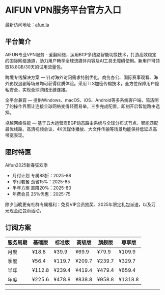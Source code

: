 
# AIFUN VPN服务平台官方入口

最新访问地址：[afun.la](https://url.gogogomiao.one/QYTN)

## 平台简介

AIFUN专业VPN服务 - 爱翻网络，运用BGP多线路智能切换技术，打造高效稳定的国际网络通道，助力用户畅享全球流媒体内容及AI工具无障碍使用。新用户可领取18.8GB/30天的试用流量包。

跨境专线解决方案 — 针对海外访问需求特别优化，商务办公、国际赛事观看、海外影视追剧等场景均可获得优质体验。采用TLS加密传输技术，全方位保障用户隐私安全，实现全球网络无缝连接。

全平台兼容 — 提供Windows、macOS、iOS、Android等多系统客户端，简洁明了的操作界面让连接全球网络变得轻而易举。三步完成配置，即刻开启智能路由选择。

卓越网络性能 — 基于五大运营商BGP动态路由系统与全球分布式节点，智能匹配最优线路。高清视频会议、4K流媒体播放、大文件传输等场景均能保持低延迟高带宽表现。

## 限时特惠

Aifun2025新春狂欢季

- 月付计划 专属88折：2025-88
- 季付套餐 劲省15%：2025-85
- 半年方案 直降20%：2025-80
- 年费会员 25%优惠：2025-75

除夕当晚更有社群专属福利：免费VIP会员抽奖、2025年限定礼包派送，以及万元现金红包雨活动。

## 订阅方案

|服务周期|基础版|标准版|高级版|旗舰版|尊享版|
|----|----|----|----|----|----|
|月度|¥18.8|¥39.9|¥69.9|¥79.9|¥109.9|
|季度|¥56.4|¥119.7|¥209.7|¥239.7|¥329.7|
|半年|¥112.8|¥239.4|¥419.4|¥479.4|¥659.4|
|年度|¥225.6|¥478.8|¥838.8|¥958.8|¥1318.8|

--- 

